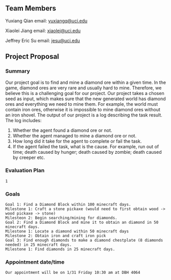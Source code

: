 ## Team Members
Yuxiang Qian email: yuxiangq@uci.edu

Xiaolei Jiang email: xiaolej@uci.edu

Jeffrey Eric Su email: jesu@uci.edu



## Project Proposal

### Summary

Our project goal is to find and mine a diamond ore within a given time. In the game, diamond ores are very rare and usually hard to mine. Therefore, we believe this is a challenging goal for our project. Our project takes a chosen seed as input, which makes sure that the new generated world has diamond ores and everything we need to mine them. For example, the world must contain iron ores, otherwise it is impossible to mine diamond ores without an iron shovel. The output of our project is a log describing the task result. The log includes:
1. Whether the agent found a diamond ore or not.
2. Whether the agent managed to mine a diamond ore or not.
3. How long did it take for the agent to complete or fail the task.
4. If the agent failed the task, what is the cause. For example, run out of time; death caused by hunger; death caused by zombie; death caused by creeper etc.


### Evaluation Plan

```content
1
```

### Goals

```content
Goal 1: Find a Diamond Block within 100 minecraft days.
Milestone 1: Craft a stone pickaxe (would need to first obtain wood -> wood pickaxe -> stone)
Milesteon 2: Begin searching/mining for diamonds.
Goal 2: Find a Diamond Block and mine it to obtain an diamond in 50 minecraft days.
Milestone 1: Locate a diamond within 50 minecraft days
Milestone 2: Obtain iron and craft iron pick
Goal 3: Find enough diamonds to make a diamond chestplate (8 diamonds needed) in 25 minecraft days.
Milestone 1: Find diamonds in 25 minecraft days.
```

### Appointment date/time

```content
Our appointment will be on 1/31 Friday 10:30 am at DBH 4064
```
